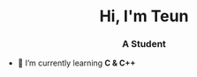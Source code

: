 <h1 align="center">Hi, I'm Teun</h1>
<h3 align="center">A Student</h3>

- 🌱 I’m currently learning **C & C++**
